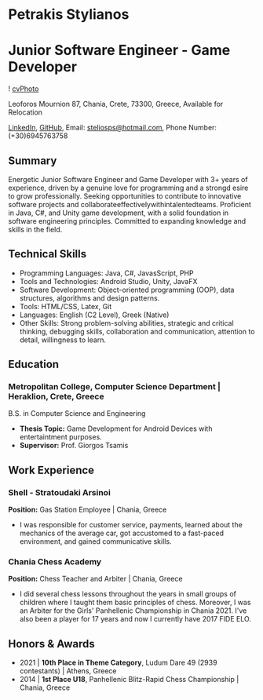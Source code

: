 # Petrakis Stylianos
# Junior Software Engineer - Game Developer

! [cvPhoto](/assets/img/cvPhoto.jpg)

Leoforos Mournion 87, Chania, Crete, 73300, Greece, Available for Relocation

[LinkedIn](https://www.linkedin.com/in/steliospetrakis/), [GitHub](https://github.com/SteliosPetrakis), Email: steliosps@hotmail.com, Phone Number: (+30)6945763758

## Summary
Energetic Junior Software Engineer and Game Developer with 3+ years of experience, driven by a genuine love for programming and a strongd esire to grow professionally. Seeking opportunities to contribute to innovative software projects and collaborateeffectivelywithintalentedteams. Proficient in Java, C#, and Unity game development, with a solid foundation in software engineering principles. Committed to expanding knowledge and skills in the field.

## Technical Skills
- Programming Languages: Java, C#, JavasScript, PHP
- Tools and Technologies: Android Studio, Unity, JavaFX
- Software Development: Object-oriented programming (OOP), data structures, algorithms and design patterns.
- Tools: HTML/CSS, Latex, Git
- Languages: English (C2 Level), Greek (Native)
- Other Skills: Strong problem-solving abilities, strategic and critical thinking, debugging skills, collaboration and communication, attention to detail, willingness to learn.

## Education

### **Metropolitan College, Computer Science Department** | Heraklion, Crete, Greece
B.S. in Computer Science and Engineering
  - **Thesis Topic:** Game Development for Android Devices with entertaintment purposes.
  - **Supervisor:** Prof. Giorgos Tsamis

## Work Experience

### **Shell - Stratoudaki Arsinoi**
**Position:** Gas Station Employee | Chania, Greece
  - I was responsible for customer service, payments, learned about the mechanics of the average car, got accustomed to a fast-paced environment, and gained communicative skills.

### **Chania Chess Academy**
**Position:** Chess Teacher and Arbiter | Chania, Greece
  - I did several chess lessons throughout the years in small groups of children where I taught them basic principles of chess. Moreover, I was an Arbiter for the Girls' Panhellenic Championship in Chania 2021. I've also been a player for 17 years and now I currently have 2017 FIDE ELO.

## Honors & Awards

  - 2021 | **10th Place in Theme Category**, Ludum Dare 49 (2939 contestants) | Athens, Greece
  - 2014 | **1st Place U18**, Panhellenic Blitz-Rapid Chess Championship | Chania, Greece


